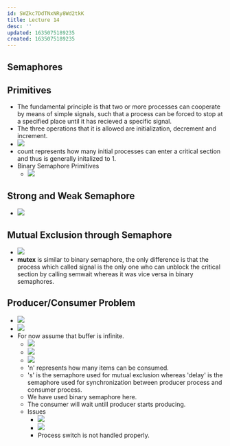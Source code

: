 ```yaml
---
id: SWZkc7DdTNxNRy8Wd2tkK
title: Lecture 14
desc: ''
updated: 1635075189235
created: 1635075189235
---
```


## Semaphores

## Primitives

- The fundamental principle is that two or more processes can cooperate by means of simple signals, such that a process can be forced to stop at a specified place until it has recieved a specific signal.
- The three operations that it is allowed are initialization, decrement and increment.
- ![](/assets/images/2021-10-24-17-05-31.png)
- count represents how many initial processes can enter a critical section and thus is generally initalized to 1.
- Binary Semaphore Primitives
  - ![](/assets/images/2021-10-24-17-14-54.png)

## Strong and Weak Semaphore

- ![](/assets/images/2021-10-24-17-17-13.png)

## Mutual Exclusion through Semaphore

- ![](/assets/images/2021-10-24-17-18-14.png)
- **mutex** is similar to binary semaphore, the only difference is that the process which called signal is the only one who can unblock the critical section by calling semwait whereas it was vice versa in binary semaphores.

## Producer/Consumer Problem

- ![](/assets/images/2021-10-24-17-22-44.png)
- ![](/assets/images/2021-10-24-17-23-25.png)
- For now assume that buffer is infinite.
  - ![](/assets/images/2021-10-24-17-24-44.png)
  - ![](/assets/images/2021-10-24-17-27-25.png)
  - ![](/assets/images/2021-10-24-17-28-04.png)
  - 'n' represents how many items can be consumed.
  - 's' is the semaphore used for mutual exclusion whereas 'delay' is the semaphore used for synchronization between producer process and consumer process.
  - We have used binary semaphore here.
  - The consumer will wait untill producer starts producing.
  - Issues
    - ![](/assets/images/2021-10-24-17-33-42.png)
    - ![](/assets/images/2021-10-24-17-36-03.png)
    - Process switch is not handled properly.

